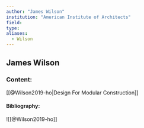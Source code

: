```yaml
---
author: "James Wilson"
institution: "American Institute of Architects"
field:
type:
aliases:
  - Wilson
---
```


## James Wilson

### Content:
[[@Wilson2019-ho|Design For Modular Construction]]

#### Bibliography:

![[@Wilson2019-ho]]